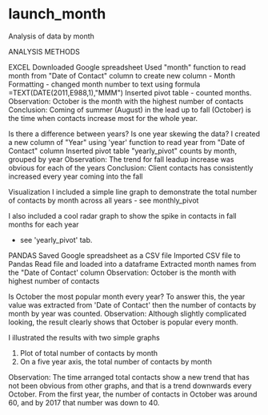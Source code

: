 # launch_month
Analysis of data by month

ANALYSIS METHODS

EXCEL
Downloaded Google spreadsheet
Used "month" function to read month from "Date of Contact" column
to create new column - Month
Formatting - changed month number to text using formula =TEXT(DATE(2011,E988,1),"MMM")
Inserted pivot table - counted months.
Observation: October is the month with the highest number of contacts
Conclusion: Coming of summer (August) in the lead up to fall (October) 
is the time when contacts increase most for the whole year. 

Is there a difference between years? Is one year skewing the data? 
I created a new column of "Year" using 'year' function to read year from 
"Date of Contact" column
Inserted pivot table "yearly_pivot" counts by month, grouped by year
Observation: The trend for fall leadup increase was obvious for each of the years
Conclusion: Client contacts has consistently increased every year coming into the fall

Visualization
I included a simple line graph to demonstrate the total number of contacts by month
across all years - see monthly_pivot

I also included a cool radar graph to show the spike in contacts in fall months for each year
- see 'yearly_pivot' tab. 

PANDAS
Saved Google spreadsheet as a CSV file
Imported CSV file to Pandas
Read file and loaded into a dataframe
Extracted month names from the "Date of Contact' column
Observation: October is the month with highest number of contacts

Is October the most popular month every year? 
To answer this, the year value was extracted from 'Date of Contact' then
the number of contacts by month by year was counted.
Observation: Although slightly complicated looking, the result clearly shows that 
October is popular every month.

I illustrated the results with two simple graphs
1. Plot of total number of contacts by month
2. On a five year axis, the total number of contacts by month

Observation: The time arranged total contacts show a new trend that has not been obvious
from other graphs, and that is a trend downwards every October. From the first year, the 
number of contacts in October was around 60, and by 2017 that number was down to 40. 
